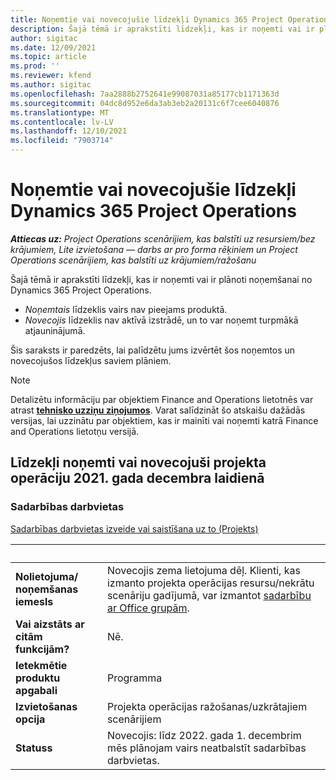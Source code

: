 ```yaml
---
title: Noņemtie vai novecojušie līdzekļi Dynamics 365 Project Operations
description: Šajā tēmā ir aprakstīti līdzekļi, kas ir noņemti vai ir plānoti noņemšanai no Dynamics 365 Project Operations.
author: sigitac
ms.date: 12/09/2021
ms.topic: article
ms.prod: ''
ms.reviewer: kfend
ms.author: sigitac
ms.openlocfilehash: 7aa2888b2752641e99087031a85177cb1171363d
ms.sourcegitcommit: 04dc8d952e6da3ab3eb2a20131c6f7cee6040876
ms.translationtype: MT
ms.contentlocale: lv-LV
ms.lasthandoff: 12/10/2021
ms.locfileid: "7903714"
---
```

# <a name="removed-or-deprecated-features-in-dynamics-365-project-operations"></a>Noņemtie vai novecojušie līdzekļi Dynamics 365 Project Operations

_**Attiecas uz:** Project Operations scenārijiem, kas balstīti uz resursiem/bez krājumiem, Lite izvietošana — darbs ar pro forma rēķiniem un Project Operations scenārijiem, kas balstīti uz krājumiem/ražošanu_

Šajā tēmā ir aprakstīti līdzekļi, kas ir noņemti vai ir plānoti noņemšanai no Dynamics 365 Project Operations.

- *Noņemtais* līdzeklis vairs nav pieejams produktā.
- *Novecojis* līdzeklis nav aktīvā izstrādē, un to var noņemt turpmākā atjauninājumā.

Šis saraksts ir paredzēts, lai palīdzētu jums izvērtēt šos noņemtos un novecojušos līdzekļus saviem plāniem.

> [!NOTE]
> Detalizētu informāciju par objektiem Finance and Operations lietotnēs var atrast [**tehnisko uzziņu ziņojumos**](/dynamics/s-e/global/axtechrefrep_61). Varat salīdzināt šo atskaišu dažādās versijas, lai uzzinātu par objektiem, kas ir mainīti vai noņemti katrā Finance and Operations lietotņu versijā.

## <a name="features-removed-or-deprecated-in-the-project-operations-december-2021-release"></a>Līdzekļi noņemti vai novecojuši projekta operāciju 2021. gada decembra laidienā

### <a name="collaboration-workspaces"></a>Sadarbības darbvietas

[Sadarbības darbvietas izveide vai saistīšana uz to (Projekts)](/dynamicsax-2012/appuser-itpro/create-or-link-to-a-collaboration-workspace-project)

| &nbsp; | &nbsp; |
|--------|--------|
| **Nolietojuma/ noņemšanas iemesls** | Novecojis zema lietojuma dēļ. Klienti, kas izmanto projekta operācijas resursu/nekrātu scenāriju gadījumā, var izmantot [sadarbību ar Office grupām](../project-management/collaboration-groups.md). |
| **Vai aizstāts ar citām funkcijām?** | Nē. |
| **Ietekmētie produktu apgabali** | Programma  |
| **Izvietošanas opcija** | Projekta operācijas ražošanas/uzkrātajiem scenārijiem |
| **Statuss** | Novecojis: līdz 2022. gada 1. decembrim mēs plānojam vairs neatbalstīt sadarbības darbvietas. |
